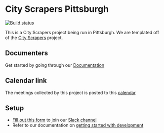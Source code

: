 # City Scrapers Pittsburgh

[![Build status](https://github.com/bonfirefan/city-scrapers-pitt/workflows/CI/badge.svg)](https://github.com/bonfirefan/city-scrapers-pitt/actions)

This is a City Scrapers project being run in Pittsburgh. We are templated off of the [City Scrapers](https://cityscrapers.org) project.

## Documenters

Get started by going through our [Documentation](https://pgh-public-meetings.github.io/city-scrapers-pitt)

## Calendar link

The meetings collected by this project is posted to this [calendar](https://city-scrapers-pittsburgh.github.io/city-scrapers-events/)

## Setup

- [Fill out this form](https://airtable.com/shrsdRcYVzp019U22) to join our [Slack channel](https://citybureau.slack.com/#labs_city_scrapers)
- Refer to our documentation on [getting started with development](https://github.com/bonfirefan/city-scrapers-pitt/blob/master/docs/_docs/04-development.md)
